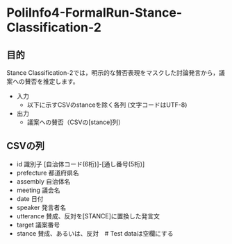 # PoliInfo4-FormalRun-Stance-Classification-2

## 目的
Stance Classification-2では，明示的な賛否表現をマスクした討論発言から，議案への賛否を推定します。

- 入力
    - 以下に示すCSVのstanceを除く各列 (文字コードはUTF-8)
- 出力
    - 議案への賛否（CSVの[stance]列）
    
## CSVの列
- id	識別子 [自治体コード(6桁)]-[通し番号(5桁)]
- prefecture 都道府県名
- assembly	自治体名
- meeting	議会名
- date		日付
- speaker	発言者名
- utterance	賛成、反対を[STANCE]に置換した発言文
- target	議案番号
- stance	賛成、あるいは、反対　# Test dataは空欄にする

